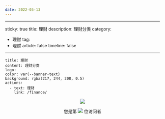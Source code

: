 ```yaml
---
date: 2022-05-13
---
```


---
sticky: true
title: 理财
description: 理财分类
category:
  - 理财
tag:
  - 理财
article: false
timeline: false
---

```component VPBanner
title: 理财
content: 理财分类
logo: 
color: var(--banner-text)
background: rgba(217, 244, 208, 0.5)
actions:
  - text: 理财
    link: /finance/
```

<p align="center"> 
  <img src="https://cdn.jsdelivr.net/gh/jiange1236/jiange1236@main/github-metrics.svg" /> 
</p>
<p align="center"> 
  您是第  <img src="https://profile-counter.glitch.me/jiange1236/count.svg" />  位访问者
</p>